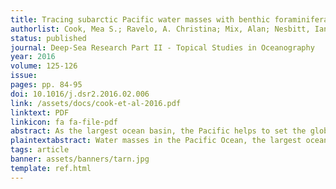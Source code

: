 ```yaml
---
title: Tracing subarctic Pacific water masses with benthic foraminiferal stable isotopes during the LGM and late Pleistocene
authorlist: Cook, Mea S.; Ravelo, A. Christina; Mix, Alan; Nesbitt, Ian M.; Miller, Nari V.
status: published
journal: Deep-Sea Research Part II - Topical Studies in Oceanography
year: 2016
volume: 125-126
issue:
pages: pp. 84-95
doi: 10.1016/j.dsr2.2016.02.006
link: /assets/docs/cook-et-al-2016.pdf
linktext: PDF
linkicon: fa fa-file-pdf
abstract: As the largest ocean basin, the Pacific helps to set the global climate state, since its circulation affects mean ocean properties, air-sea partitioning of carbon dioxide, and the distribution of global oceanic poleward heat transport. There is evidence that during the Last Glacial Maximum (LGM) the subarctic Pacific contained a better-ventilated, relatively fresh intermediate water mass above ~2000 m that may have formed locally. The source and spatial extent of this water mass is not known, nor do we know how formation of this water mass varied during Pleistocene glaciations with different orbital and ice sheet boundary conditions. Here we present a 0.5 My multi-species benthic stable isotope record from Site U1345 (1008 m) on the northern Bering slope and a 1.0 My record from U1339 (1868 m) from the Umnak Plateau in the southeastern basin. We find that the relatively well-ventilated low-δ<sup>18</sup>O intermediate water reaches 1000 m in the Bering Sea during MIS2, but that the hydrographic divide between this water mass and poorly-ventilated deep water was shallower than 1000 m for earlier glaciations. We also compare Bering Sea piston core and IODP Expedition 323 Uvigerina data from the Holocene and LGM with the modern hydrography, and to previously published profiles from the Okhotsk Sea and Emperor Seamounts. We find that the carbon and oxygen stable isotope signatures of well-ventilated water in the Bering and Okhotsk Seas are distinct, suggesting that there may have been intermediate water formation in both basins during the LGM.
plaintextabstract: Water masses in the Pacific Ocean, the largest ocean basin on Earth, help to regulate the planet's climate by storing carbon dioxide and by distributing heat from the equator to the poles. During the Last Glacial Maximum (~23 thousand years ago) the far-northern Pacific may have contained a fresh, well ventilated water mass that formed nearby (in what is now Coastal Alaska). Ventilation of a water mass is significant because it means that water mass is directly connected to the atmospheric composition of oxygen, carbon dioxide, and other chemicals, and therefore takes on attributes of the atmosphere at the time of its formation. The size and distribution of this water mass is not known, and it is not known how the formation of this water mass varied with different planetary orbit or nearby ice sheet conditions. The nature of this type of water mass can be investigated by examining the chemical properties of the shells of certain species of microscopic plankton found in the subsurface sediment of the seafloor. In this paper we present a 500,000 year record of the chemistry of those plankton shells from the northern Bering Sea slope, and a 1,000,000 year record from the Unmak Plateau in the Southerastern basin of the Bering Sea. The chamistry of the shells can also tell us the ratio of heavy oxygen to light oxygen (called the δ18O ratio) in the water at the time those species were alive. This δ18O ratio can be an indicator of whether a particular water mass came from an ice sheet or not, because the heavy oxygen does not fall on the ice sheets in as great an abundance as light oxygen. (This process is called oxygen isotope fractionation.) We find that the water mass discussed above reached 1000 meters depth during the period of 29,000-57,000 years ago (during the height of the last glacial period), but did not reach 1000 meters depth during earlier glaciations. This may indicate that the size of the ice sheet(s) contributing to this water mass's formation was larger than in previous ice ages. We compare our results to plankton chemistry studies from elsewhere in the North Pacific (Sea of Okhotsk and Emperor Seamounts) and find that the water mass in the Bering Sea was distinct, meaning that there may have been distinct water masses that developed in both basins during the last glacial period.
tags: article
banner: assets/banners/tarn.jpg
template: ref.html
---
```


